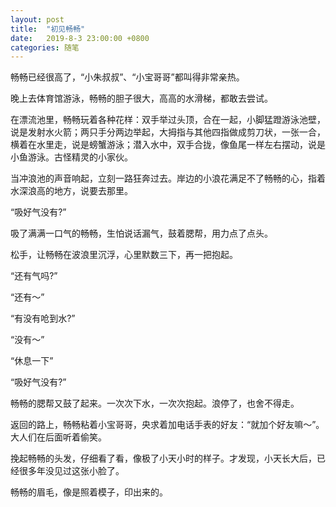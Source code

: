 ```yaml
---
layout: post
title:  "初见畅畅"
date:   2019-8-3 23:00:00 +0800
categories: 随笔
---
```


畅畅已经很高了，“小朱叔叔”、“小宝哥哥”都叫得非常亲热。

晚上去体育馆游泳，畅畅的胆子很大，高高的水滑梯，都敢去尝试。

在漂流池里，畅畅玩着各种花样：双手举过头顶，合在一起，小脚猛蹬游泳池壁，说是发射水火箭；两只手分两边举起，大拇指与其他四指做成剪刀状，一张一合，横着在水里走，说是螃蟹游泳；潜入水中，双手合拢，像鱼尾一样左右摆动，说是小鱼游泳。古怪精灵的小家伙。

当冲浪池的声音响起，立刻一路狂奔过去。岸边的小浪花满足不了畅畅的心，指着水深浪高的地方，说要去那里。

“吸好气没有?”

吸了满满一口气的畅畅，生怕说话漏气，鼓着腮帮，用力点了点头。

松手，让畅畅在波浪里沉浮，心里默数三下，再一把抱起。

“还有气吗?”

“还有～”

“有没有呛到水?”

“没有～”

“休息一下”

“吸好气没有?”

畅畅的腮帮又鼓了起来。一次次下水，一次次抱起。浪停了，也舍不得走。

返回的路上，畅畅粘着小宝哥哥，央求着加电话手表的好友：“就加个好友嘛～”。大人们在后面听着偷笑。

挽起畅畅的头发，仔细看了看，像极了小天小时的样子。才发现，小天长大后，已经很多年没见过这张小脸了。

畅畅的眉毛，像是照着模子，印出来的。
